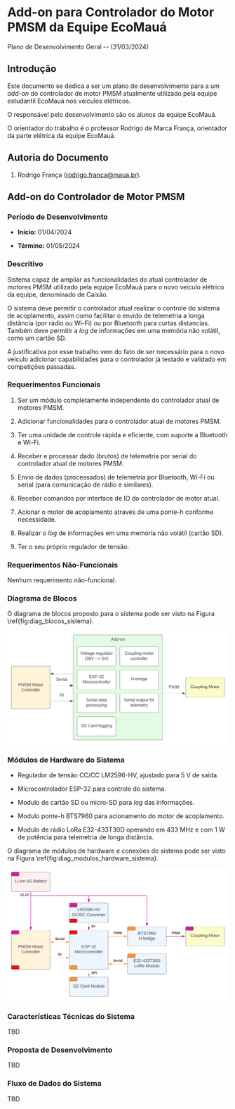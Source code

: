 # Add-on para Controlador do Motor PMSM da Equipe EcoMauá

Plano de Desenvolvimento Geral -- (31/03/2024)

<!-- ver:0.1.0 -->

## Introdução 
<!-- sec:introduction -->

Este documento se dedica a ser um plano de desenvolvimento para a um _add-on_ do controlador de motor PMSM atualmente utilizado pela equipe estudantil EcoMauá nos veículos elétricos.

O responsável pelo desenvolvimento são os alunos da equipe EcoMauá.

O orientador do trabalho é o professor Rodrigo de Marca França, orientador da parte elétrica da equipe EcoMauá.

## Autoria do Documento
<!-- sec:document_authorship -->

1. Rodrigo França ([rodrigo.franca@maua.br](rodrigo.franca@maua.br)).

## Add-on do Controlador de Motor PMSM

### Período de Desenvolvimento

-  **Início:** 01/04/2024

-  **Término:** 01/05/2024

### Descritivo

Sistema capaz de ampliar as funcionalidades do atual controlador de motores PMSM utilizado pela equipe EcoMauá para o novo veículo elétrico da equipe, denominado de Caixão. 

O sistema deve permitir o controlador atual realizar o controle do sistema de acoplamento, assim como facilitar o envido de telemetria a longa distância (por rádio ou Wi-Fi) ou por Bluetooth para curtas distancias. Também deve permitir a _log_ de informações em uma memória não volátil, como um cartão SD.

A justificativa por esse trabalho vem do fato de ser necessário para o novo veículo adicionar capabilidades para o controlador já testado e validado em competições passadas.

### Requerimentos Funcionais

1. Ser um módulo completamente independente do controlador atual de motores PMSM.

2. Adicionar funcionalidades para o controlador atual de motores PMSM.

3. Ter uma unidade de controle rápida e eficiente, com suporte a Bluetooth e Wi-Fi.

4. Receber e processar dado (brutos) de telemetria por serial do controlador atual de motores PMSM.

5. Envio de dados (processados) de telemetria por Bluetooth, Wi-Fi ou serial (para comunicação de rádio e similares).

6. Receber comandos por interface de IO do controlador de motor atual.

7. Acionar o motor de acoplamento através de uma ponte-h conforme necessidade.

8. Realizar o _log_ de informações em uma memória não volátil (cartão SD).

9. Ter o seu próprio regulador de tensão.

### Requerimentos Não-Funcionais

Nenhum requerimento não-funcional.

### Diagrama de Blocos

O diagrama de blocos proposto para o sistema pode ser visto na Figura \ref{fig:diag_blocos_sistema}.

![Diagrama de blocos do sistema](figs/diagrama_blocos.svg)
<!-- fig:diag_blocos_sistema -->

### Módulos de Hardware do Sistema

- Regulador de tensão CC/CC LM2596-HV, ajustado para 5 V de saída.

- Microcontrolador ESP-32 para controle do sistema.

- Modulo de cartão SD ou micro-SD para _log_ das informações.

- Modulo ponte-h BTS7960 para acionamento do motor de acoplamento.

- Modulo de rádio LoRa E32-433T30D operando em 433 MHz e com 1 W de potência para telemetria de longa distância.

O diagrama de módulos de hardware e conexões do sistema pode ser visto na Figura \ref{fig:diag_modulos_hardware_sistema}.

![Diagrama dos módulos de hardware do sistema](figs/diag_modulos_hardware_sistema.svg)
<!-- fig:diag_modulos_hardware_sistema -->

### Características Técnicas do Sistema

TBD

### Proposta de Desenvolvimento

TBD

### Fluxo de Dados do Sistema

TBD
